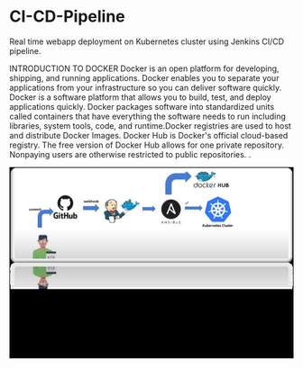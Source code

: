 # CI-CD-Pipeline
Real time webapp deployment on Kubernetes cluster using Jenkins CI/CD pipeline.

INTRODUCTION TO DOCKER
Docker is an open platform for developing, shipping, and running applications. Docker enables you to separate your applications from your infrastructure so you can deliver software quickly. Docker is a software platform that allows you to build, test, and deploy applications quickly. Docker packages software into standardized units called containers that have everything the software needs to run including libraries, system tools, code, and runtime.Docker registries are used to host and distribute Docker Images. Docker Hub is Docker's official cloud-based registry. The free version of Docker Hub allows for one private repository. Nonpaying users are otherwise restricted to public repositories. .


![image alt](https://github.com/Sindhu777-bts/Sindhu-Adopting--Multi-Cloud-Strategy-with-Docker-and-Kuberbetes/blob/0c97017a1cd494f4d80f69e4007a99f2d5fd0b19/WhatsApp%20Image%202025-02-21%20at%209.13.04%20PM.jpeg)
